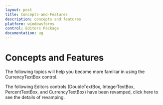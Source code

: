 ```yaml
---
layout: post
title: Concepts-and-Features
description: concepts and features
platform: windowsforms
control: Editors Package
documentation: ug
---
```


# Concepts and Features

The following topics will help you become more familiar in using the CurrencyTextBox control.

The following Editors controls (DoubleTextBox, IntegerTextBox, PercentTextBox, and CurrencyTextBox) have been revamped, click here to see the details of revamping.
